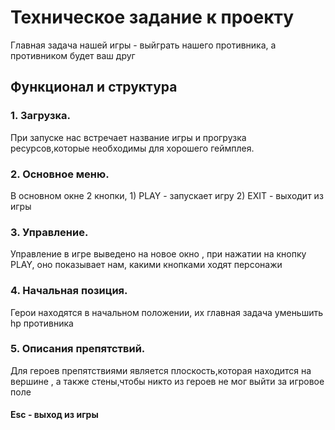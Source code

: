 # Техническое задание к проекту
Главная задача нашей игры - выйграть нашего противника, а противником будет ваш друг 

## Функционал и структура
### 1. Загрузка.
При запуске нас встречает название игры и прогрузка ресурсов,которые необходимы для хорошего геймплея.
### 2. Основное меню.
В основном окне 2 кнопки, 1) PLAY - запускает игру 2) EXIT - выходит из игры
### 3. Управление.
Управление в игре выведено на новое окно , при нажатии на кнопку PLAY, оно показывает нам, какими кнопками ходят персонажи
### 4. Начальная позиция.
Герои находятся в начальном положении, их главная задача уменьшить hp противника
### 5. Описания препятствий.
Для героев препятствиями является плоскость,которая находится на вершине , а также стены,чтобы никто из героев не мог выйти за игровое поле 
#### Esc - выход из игры
